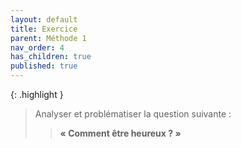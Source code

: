 ```yaml
---
layout: default
title: Exercice
parent: Méthode 1
nav_order: 4
has_children: true
published: true
---
```


{: .highlight }
> Analyser et problématiser la question suivante : 
>
>> **« Comment être heureux ? »**